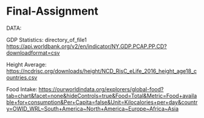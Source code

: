 # Final-Assignment

DATA: 

GDP Statistics: directory_of_file1<br>
https://api.worldbank.org/v2/en/indicator/NY.GDP.PCAP.PP.CD?downloadformat=csv

Height Average:
https://ncdrisc.org/downloads/height/NCD_RisC_eLife_2016_height_age18_countries.csv

Food Intake:
https://ourworldindata.org/explorers/global-food?tab=chart&facet=none&hideControls=true&Food=Total&Metric=Food+available+for+consumption&Per+Capita=false&Unit=Kilocalories+per+day&country=OWID_WRL~South+America~North+America~Europe~Africa~Asia
